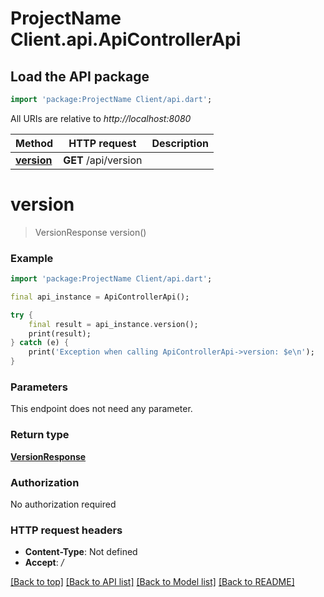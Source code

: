 # ProjectName Client.api.ApiControllerApi

## Load the API package
```dart
import 'package:ProjectName Client/api.dart';
```

All URIs are relative to *http://localhost:8080*

Method | HTTP request | Description
------------- | ------------- | -------------
[**version**](ApiControllerApi.md#version) | **GET** /api/version | 


# **version**
> VersionResponse version()



### Example
```dart
import 'package:ProjectName Client/api.dart';

final api_instance = ApiControllerApi();

try {
    final result = api_instance.version();
    print(result);
} catch (e) {
    print('Exception when calling ApiControllerApi->version: $e\n');
}
```

### Parameters
This endpoint does not need any parameter.

### Return type

[**VersionResponse**](VersionResponse.md)

### Authorization

No authorization required

### HTTP request headers

 - **Content-Type**: Not defined
 - **Accept**: */*

[[Back to top]](#) [[Back to API list]](../README.md#documentation-for-api-endpoints) [[Back to Model list]](../README.md#documentation-for-models) [[Back to README]](../README.md)

